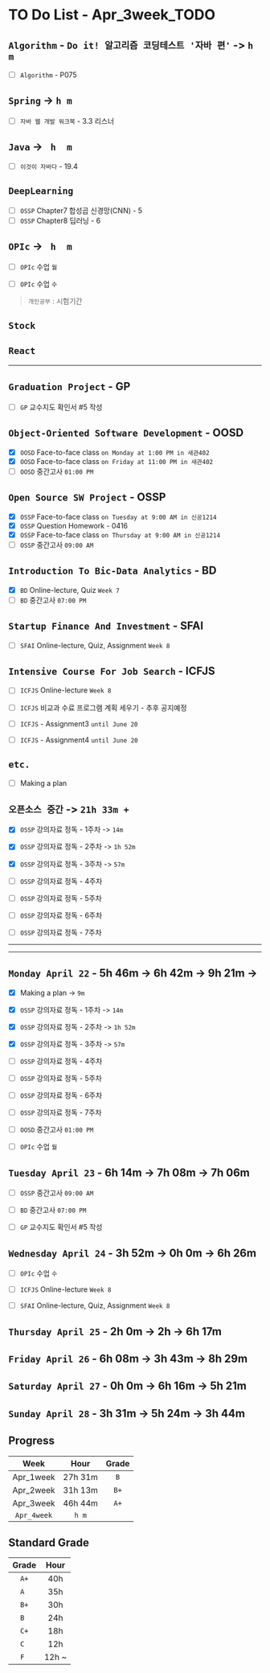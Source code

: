 # TO Do List - Apr_3week_TODO

## `Algorithm` - `Do it! 알고리즘 코딩테스트 '자바 편'` -> `h m`
- [ ] `Algorithm` - P075

## `Spring` -> `h m`
- [ ] `자바 웹 개발 워크북` - 3.3 리스너

## `Java` -> ` h  m`
- [ ] `이것이 자바다` - 19.4

## `DeepLearning`
- [ ] `OSSP` Chapter7 합성곱 신경망(CNN) - 5
- [ ] `OSSP` Chapter8 딥러닝 - 6

## `OPIc` -> ` h  m`
- [ ] `OPIc` 수업 `월`
- [ ] `OPIc` 수업 `수`


> `개인공부` : 시험기간

## `Stock`
## `React`
---

## `Graduation Project` - GP
- [ ] `GP` 교수지도 확인서 #5 작성

## `Object-Oriented Software Development` - OOSD
- [x] `OOSD` Face-to-face class `on Monday at 1:00 PM in 새관402`
- [x] `OOSD` Face-to-face class `on Friday at 11:00 PM in 새관402`
- [ ] `OOSD` 중간고사 `01:00 PM`

## `Open Source SW Project` - OSSP
- [x] `OSSP` Face-to-face class `on Tuesday at 9:00 AM in 신공1214`
- [x] `OSSP` Question Homework - 0416
- [x] `OSSP` Face-to-face class `on Thursday at 9:00 AM in 신공1214`
- [ ] `OSSP` 중간고사 `09:00 AM`

## `Introduction To Bic-Data Analytics` - BD
- [x] `BD` Online-lecture, Quiz  `Week 7`
- [ ] `BD` 중간고사 `07:00 PM`

## `Startup Finance And Investment` - SFAI
- [ ] `SFAI` Online-lecture, Quiz, Assignment `Week 8`

## `Intensive Course For Job Search` - ICFJS
- [ ] `ICFJS` Online-lecture `Week 8`

- [ ] `ICFJS` 비교과 수료 프로그램 계획 세우기 - 추후 공지예정
- [ ] `ICFJS` - Assignment3 `until June 20`
- [ ] `ICFJS` - Assignment4 `until June 20`

## `etc.`
- [ ] Making a plan


## `오픈소스 중간` -> `21h 33m + `
- [x] `OSSP` 강의자료 정독 - 1주차 -> `14m`
- [x] `OSSP` 강의자료 정독 - 2주차 -> `1h 52m`
- [x] `OSSP` 강의자료 정독 - 3주차 -> `57m`
- [ ] `OSSP` 강의자료 정독 - 4주차
- [ ] `OSSP` 강의자료 정독 - 5주차
- [ ] `OSSP` 강의자료 정독 - 6주차
- [ ] `OSSP` 강의자료 정독 - 7주차


---
---

## `Monday April 22` - 5h 46m -> 6h 42m -> 9h 21m -> 
- [x] Making a plan -> `9m`
- [x] `OSSP` 강의자료 정독 - 1주차 -> `14m`
- [x] `OSSP` 강의자료 정독 - 2주차 -> `1h 52m`
- [x] `OSSP` 강의자료 정독 - 3주차 -> `57m`
- [ ] `OSSP` 강의자료 정독 - 4주차
- [ ] `OSSP` 강의자료 정독 - 5주차
- [ ] `OSSP` 강의자료 정독 - 6주차
- [ ] `OSSP` 강의자료 정독 - 7주차
- [ ] `OOSD` 중간고사 `01:00 PM`
- [ ] `OPIc` 수업 `월`


## `Tuesday April 23` - 6h 14m -> 7h 08m -> 7h 06m
- [ ] `OSSP` 중간고사 `09:00 AM`
- [ ] `BD` 중간고사 `07:00 PM`
- [ ] `GP` 교수지도 확인서 #5 작성


## `Wednesday April 24` - 3h 52m -> 0h 0m -> 6h 26m
- [ ] `OPIc` 수업 `수`
- [ ] `ICFJS` Online-lecture `Week 8`
- [ ] `SFAI` Online-lecture, Quiz, Assignment `Week 8`


## `Thursday April 25` - 2h 0m -> 2h -> 6h 17m



## `Friday April 26` - 6h 08m -> 3h 43m -> 8h 29m



## `Saturday April 27` - 0h 0m -> 6h 16m -> 5h 21m



## `Sunday April 28` - 3h 31m -> 5h 24m -> 3h 44m




## Progress
| Week | Hour | Grade |
|:---:|:---:|:---:|
|Apr_1week|27h 31m|`B`|
|Apr_2week|31h 13m|`B+`|
|Apr_3week|46h 44m|`A+`|
|`Apr_4week`|`h m`||


## Standard Grade
| Grade | Hour |
|:---:|:---:|
|`A+`|40h|
|`A `|35h|
|`B+`|30h|
|`B `|24h|
|`C+`|18h|
|`C `|12h|
|`F `|12h ~|
